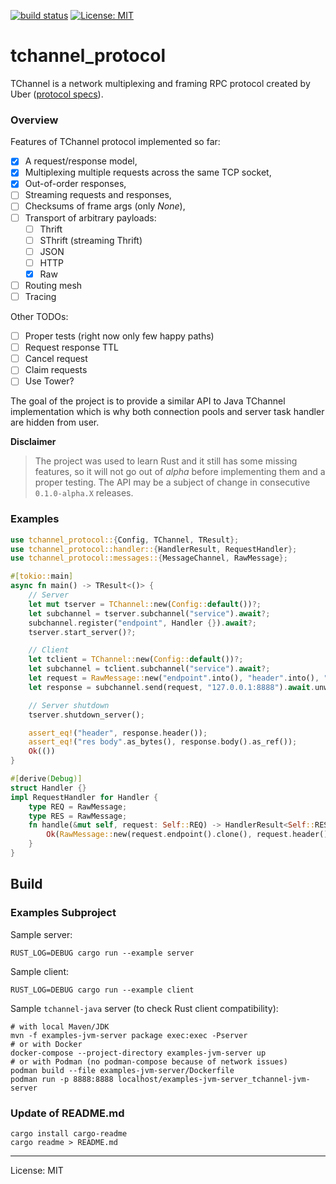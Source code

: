 [![build status](https://github.com/pwalski/tchannel-rs/actions/workflows/ci.yml/badge.svg)](https://github.com/pwalski/tchannel-rs/actions)
[![License: MIT](https://img.shields.io/badge/License-MIT-green.svg)](./LICENSE.md)

# tchannel_protocol

TChannel is a network multiplexing and framing RPC protocol created by Uber ([protocol specs](https://github.com/uber/tchannel/blob/master/docs/protocol.md)).

### Overview

Features of TChannel protocol implemented so far:

 * [x] A request/response model,
 * [x] Multiplexing multiple requests across the same TCP socket,
 * [x] Out-of-order responses,
 * [ ] Streaming requests and responses,
 * [ ] Checksums of frame args (only _None_),
 * [ ] Transport of arbitrary payloads:
    * [ ] Thrift
    * [ ] SThrift (streaming Thrift)
    * [ ] JSON
    * [ ] HTTP
    * [x] Raw
 * [ ] Routing mesh
 * [ ] Tracing

Other TODOs:

 * [ ] Proper tests (right now only few happy paths)
 * [ ] Request response TTL
 * [ ] Cancel request
 * [ ] Claim requests
 * [ ] Use Tower?

The goal of the project is to provide a similar API to Java TChannel implementation which is why both connection pools and server task handler are hidden from user.

**Disclaimer**

> The project was used to learn Rust and it still has some missing features, so it will not go out of _alpha_ before implementing them and a proper testing.
> The API may be a subject of change in consecutive `0.1.0-alpha.X` releases.

### Examples
```rust
use tchannel_protocol::{Config, TChannel, TResult};
use tchannel_protocol::handler::{HandlerResult, RequestHandler};
use tchannel_protocol::messages::{MessageChannel, RawMessage};

#[tokio::main]
async fn main() -> TResult<()> {
    // Server
    let mut tserver = TChannel::new(Config::default())?;
    let subchannel = tserver.subchannel("service").await?;
    subchannel.register("endpoint", Handler {}).await?;
    tserver.start_server()?;

    // Client
    let tclient = TChannel::new(Config::default())?;
    let subchannel = tclient.subchannel("service").await?;
    let request = RawMessage::new("endpoint".into(), "header".into(), "req body".into());
    let response = subchannel.send(request, "127.0.0.1:8888").await.unwrap();

    // Server shutdown
    tserver.shutdown_server();

    assert_eq!("header", response.header());
    assert_eq!("res body".as_bytes(), response.body().as_ref());
    Ok(())
}

#[derive(Debug)]
struct Handler {}
impl RequestHandler for Handler {
    type REQ = RawMessage;
    type RES = RawMessage;
    fn handle(&mut self, request: Self::REQ) -> HandlerResult<Self::RES> {
        Ok(RawMessage::new(request.endpoint().clone(), request.header().clone(), "res body".into()))
    }
}
```

## Build

### Examples Subproject

Sample server:
```shell
RUST_LOG=DEBUG cargo run --example server
```

Sample client:
```shell
RUST_LOG=DEBUG cargo run --example client
```

Sample `tchannel-java` server (to check Rust client compatibility):
```shell
# with local Maven/JDK
mvn -f examples-jvm-server package exec:exec -Pserver
# or with Docker
docker-compose --project-directory examples-jvm-server up
# or with Podman (no podman-compose because of network issues)
podman build --file examples-jvm-server/Dockerfile
podman run -p 8888:8888 localhost/examples-jvm-server_tchannel-jvm-server
```

### Update of README.md
```shell
cargo install cargo-readme
cargo readme > README.md
```

---

License: MIT
